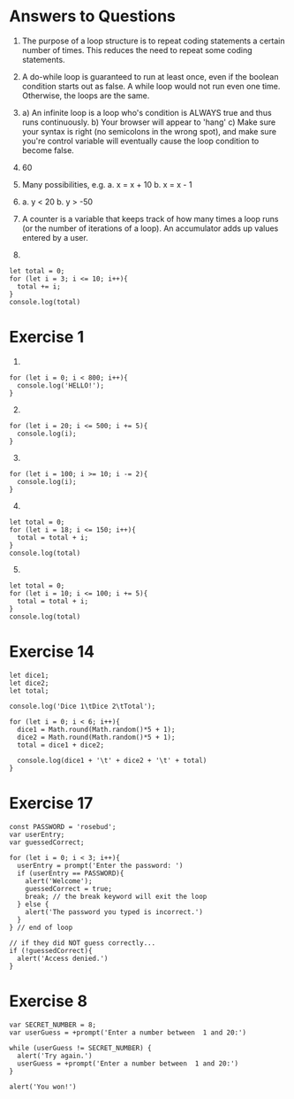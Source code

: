# Answers to Questions

1. The purpose of a loop structure is to repeat coding statements a certain number of times. This reduces the need to repeat some coding statements.

2. A do-while loop is guaranteed to run at least once, even if the boolean condition starts out as false. A while loop would not run even one time. Otherwise, the loops are the same.

3. a) An infinite loop is a loop who's condition is ALWAYS true and thus runs continuously. b) Your browser will appear to 'hang' c) Make sure your syntax is right (no semicolons in the wrong spot), and make sure you're control variable will eventually cause the loop condition to become false.

4. 60

5. Many possibilities, e.g.
   a. x = x + 10
   b. x = x - 1

7. a. y < 20  b. y > -50

8. A counter is a variable that keeps track of how many times a loop runs (or the number of iterations of a loop). An accumulator adds up values entered by a user.

9. 
```
let total = 0;
for (let i = 3; i <= 10; i++){
  total += i;
}
console.log(total)
```

# Exercise 1
1. 
```
for (let i = 0; i < 800; i++){
  console.log('HELLO!');
}
```

2. 
```
for (let i = 20; i <= 500; i += 5){
  console.log(i);
}
```

3. 
```
for (let i = 100; i >= 10; i -= 2){
  console.log(i);
}
```

4. 
```
let total = 0;
for (let i = 18; i <= 150; i++){
  total = total + i;
}
console.log(total)
```

5. 
```
let total = 0;
for (let i = 10; i <= 100; i += 5){
  total = total + i;
}
console.log(total)
```

# Exercise 14

```
let dice1;
let dice2;
let total;

console.log('Dice 1\tDice 2\tTotal');

for (let i = 0; i < 6; i++){
  dice1 = Math.round(Math.random()*5 + 1);
  dice2 = Math.round(Math.random()*5 + 1);
  total = dice1 + dice2;

  console.log(dice1 + '\t' + dice2 + '\t' + total)
}
```

# Exercise 17

```
const PASSWORD = 'rosebud';
var userEntry;
var guessedCorrect;

for (let i = 0; i < 3; i++){
  userEntry = prompt('Enter the password: ')
  if (userEntry == PASSWORD){
    alert('Welcome');
    guessedCorrect = true;
    break; // the break keyword will exit the loop
  } else {
    alert('The password you typed is incorrect.')
  }
} // end of loop

// if they did NOT guess correctly...
if (!guessedCorrect){
  alert('Access denied.')
}
```

# Exercise 8

```
var SECRET_NUMBER = 8;
var userGuess = +prompt('Enter a number between  1 and 20:')

while (userGuess != SECRET_NUMBER) {
  alert('Try again.')
  userGuess = +prompt('Enter a number between  1 and 20:')
} 

alert('You won!')
```